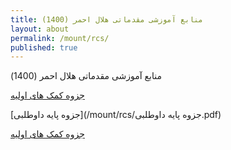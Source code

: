 ```yaml
---
title: منابع آموزشی مقدماتی هلال احمر (1400)
layout: about
permalink: /mount/rcs/
published: true
---
```

<rtl>
منابع آموزشی مقدماتی هلال احمر (1400)




[جزوه کمک های اولیه](/mount/rcs/2جزوه.pdf)
  
[جزوه پایه داوطلبی](/mount/rcs/جزوه پایه داوطلبی.pdf)


[جزوه کمک های اولیه](/mount/rcs/2جزوه.pdf)




